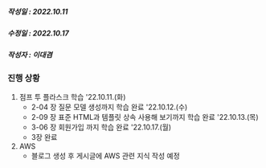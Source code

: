 ##### 작성일 : 2022.10.11

##### 수정일 : 2022.10.17

##### 작성자 : 이대겸

### 진행 상황

1. 점프 투 플라스크 학습
    '22.10.11.(화)
    - 2-04 장 질문 모델 생성까지 학습 완료
    '22.10.12.(수)
    - 2-09 장 표준 HTML과 템플릿 상속 사용해 보기까지 학습 완료
    '22.10.13.(목)
    - 3-06 장 회원가입 까지 학습 완료
    '22.10.17.(월)
    - 3장 완료
2. AWS
    - 블로그 생성 후 게시글에 AWS 관련 지식 작성 예정